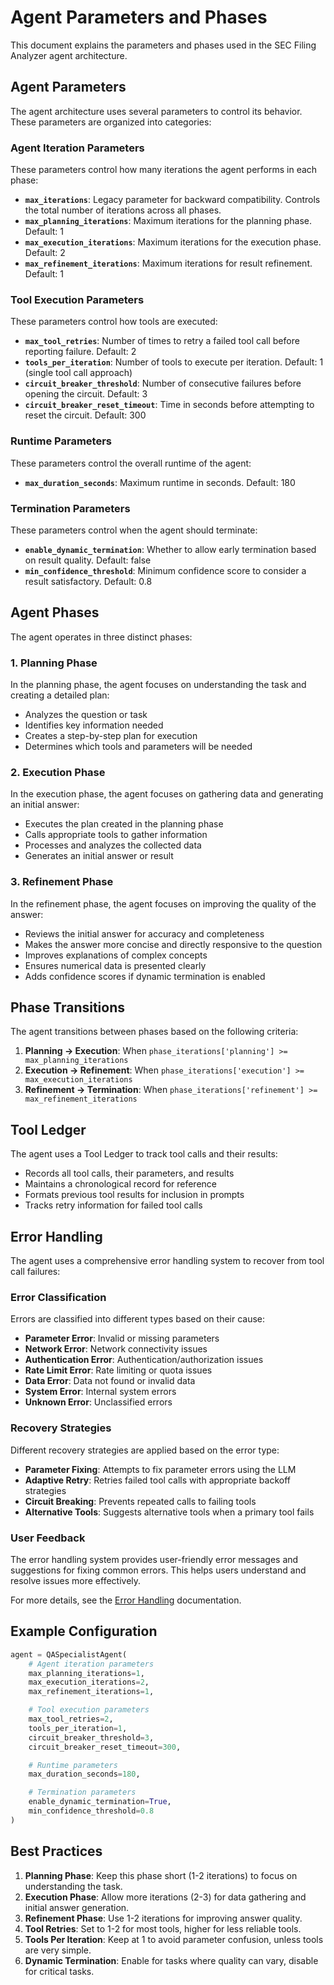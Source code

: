 # Agent Parameters and Phases

This document explains the parameters and phases used in the SEC Filing Analyzer agent architecture.

## Agent Parameters

The agent architecture uses several parameters to control its behavior. These parameters are organized into categories:

### Agent Iteration Parameters

These parameters control how many iterations the agent performs in each phase:

- **`max_iterations`**: Legacy parameter for backward compatibility. Controls the total number of iterations across all phases.
- **`max_planning_iterations`**: Maximum iterations for the planning phase. Default: 1
- **`max_execution_iterations`**: Maximum iterations for the execution phase. Default: 2
- **`max_refinement_iterations`**: Maximum iterations for result refinement. Default: 1

### Tool Execution Parameters

These parameters control how tools are executed:

- **`max_tool_retries`**: Number of times to retry a failed tool call before reporting failure. Default: 2
- **`tools_per_iteration`**: Number of tools to execute per iteration. Default: 1 (single tool call approach)
- **`circuit_breaker_threshold`**: Number of consecutive failures before opening the circuit. Default: 3
- **`circuit_breaker_reset_timeout`**: Time in seconds before attempting to reset the circuit. Default: 300

### Runtime Parameters

These parameters control the overall runtime of the agent:

- **`max_duration_seconds`**: Maximum runtime in seconds. Default: 180

### Termination Parameters

These parameters control when the agent should terminate:

- **`enable_dynamic_termination`**: Whether to allow early termination based on result quality. Default: false
- **`min_confidence_threshold`**: Minimum confidence score to consider a result satisfactory. Default: 0.8

## Agent Phases

The agent operates in three distinct phases:

### 1. Planning Phase

In the planning phase, the agent focuses on understanding the task and creating a detailed plan:

- Analyzes the question or task
- Identifies key information needed
- Creates a step-by-step plan for execution
- Determines which tools and parameters will be needed

### 2. Execution Phase

In the execution phase, the agent focuses on gathering data and generating an initial answer:

- Executes the plan created in the planning phase
- Calls appropriate tools to gather information
- Processes and analyzes the collected data
- Generates an initial answer or result

### 3. Refinement Phase

In the refinement phase, the agent focuses on improving the quality of the answer:

- Reviews the initial answer for accuracy and completeness
- Makes the answer more concise and directly responsive to the question
- Improves explanations of complex concepts
- Ensures numerical data is presented clearly
- Adds confidence scores if dynamic termination is enabled

## Phase Transitions

The agent transitions between phases based on the following criteria:

1. **Planning → Execution**: When `phase_iterations['planning'] >= max_planning_iterations`
2. **Execution → Refinement**: When `phase_iterations['execution'] >= max_execution_iterations`
3. **Refinement → Termination**: When `phase_iterations['refinement'] >= max_refinement_iterations`

## Tool Ledger

The agent uses a Tool Ledger to track tool calls and their results:

- Records all tool calls, their parameters, and results
- Maintains a chronological record for reference
- Formats previous tool results for inclusion in prompts
- Tracks retry information for failed tool calls

## Error Handling

The agent uses a comprehensive error handling system to recover from tool call failures:

### Error Classification

Errors are classified into different types based on their cause:

- **Parameter Error**: Invalid or missing parameters
- **Network Error**: Network connectivity issues
- **Authentication Error**: Authentication/authorization issues
- **Rate Limit Error**: Rate limiting or quota issues
- **Data Error**: Data not found or invalid data
- **System Error**: Internal system errors
- **Unknown Error**: Unclassified errors

### Recovery Strategies

Different recovery strategies are applied based on the error type:

- **Parameter Fixing**: Attempts to fix parameter errors using the LLM
- **Adaptive Retry**: Retries failed tool calls with appropriate backoff strategies
- **Circuit Breaking**: Prevents repeated calls to failing tools
- **Alternative Tools**: Suggests alternative tools when a primary tool fails

### User Feedback

The error handling system provides user-friendly error messages and suggestions for fixing common errors. This helps users understand and resolve issues more effectively.

For more details, see the [Error Handling](error_handling.md) documentation.

## Example Configuration

```python
agent = QASpecialistAgent(
    # Agent iteration parameters
    max_planning_iterations=1,
    max_execution_iterations=2,
    max_refinement_iterations=1,

    # Tool execution parameters
    max_tool_retries=2,
    tools_per_iteration=1,
    circuit_breaker_threshold=3,
    circuit_breaker_reset_timeout=300,

    # Runtime parameters
    max_duration_seconds=180,

    # Termination parameters
    enable_dynamic_termination=True,
    min_confidence_threshold=0.8
)
```

## Best Practices

1. **Planning Phase**: Keep this phase short (1-2 iterations) to focus on understanding the task.
2. **Execution Phase**: Allow more iterations (2-3) for data gathering and initial answer generation.
3. **Refinement Phase**: Use 1-2 iterations for improving answer quality.
4. **Tool Retries**: Set to 1-2 for most tools, higher for less reliable tools.
5. **Tools Per Iteration**: Keep at 1 to avoid parameter confusion, unless tools are very simple.
6. **Dynamic Termination**: Enable for tasks where quality can vary, disable for critical tasks.

